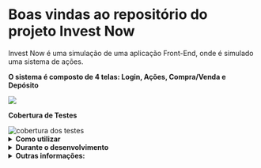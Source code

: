 # Boas vindas ao repositório do projeto Invest Now

Invest Now é uma simulação de uma aplicação Front-End, onde é simulado uma sistema de ações.

<strong>O sistema é composto de 4 telas: Login, Ações, Compra/Venda e Depósito</strong>

![](invest-now.gif)


<strong>Cobertura de Testes</strong>

<image src='./public/images/Screenshot from 2022-07-24 15-26-45.png' alt='cobertura dos testes'/>

<details>
  <summary><strong>Como utilizar</strong></summary><br />

  Para utilizar nossa aplicação é bem simples, basta acessar pelo celular o link: https://case-invest-now.herokuapp.com/ <br/>

  Para utilizar pelo computador, deverá se atentar em alguns pontos, nossa aplicação foi feita para dispositivies móveis e por esse motivo, inicialmete a tela irá ficar feia e distorcida, para conseguir acessar pelo computador é necessário abra o inspecionar clicando com o botão direito do mouse e selecione a opção " inspecionar " ou então pode apertar o botão f12 do seu teclado. <br/>

  Agora com o inspecionar aberto, no cantinho superior esquerdo, tem um ícone de dispositivos móveis, clique nesse ícone. Caso a aplicação não tenha ficado parecido com as imagens exibidas acima, o inspecionar abre uma barra escrito " Dimensions: ", nesse campo você pode escolher qual o tipo de equipamento será exibido, então para um bom funcionamento recomendo que selecione " Iphone XR ". Agora deve estar tudo certo! <br/>

  <strong>Página de Login:</strong> <br/>
  Na tela de Login, é necessário inserir um email no formato ' alguem@email.com'. <br/>
  Na tela de Login, é necessário inserir uma senha de pelo menos 8 caracteres. <br/>
    **Em caso de informações inválidas iŕa disparar um aviso. <br/>
  Após a inserção dos dados válidos, so acessar a aplicação utilizando o botão "Acessar" logo abaixo.<br/>

  <strong>Ações:</strong> <br/>
  Na tela de Acões é exibida toda a lista de ações que estão disponiveis, e caso já tenha alguma ação na sua carteira, será listado também nessa tela. <br/>

  Nessa tela, temos o botao em azul "C" (compra), ao clicar nesse botão você será redirecionado para a página de compra e venda, onde você pode selecionar a opção "Comprar" ou "Vender", logo abaixo você tem um campo que pode inserir o valor númerico de sua escolha. <br/>

  Para Finalizar a compra/venda é necessário clicar no botão "Confirmar", após você ainda continuará nessa página e pode clicar no botão "Voltar", para voltar a página de Ações. Agora repare que acima tem sua lista de ações compradas. <br/>

  <strong>Compra/Venda:</strong> <br/>
  Nessa tela você pode selecionar a opção "Comprar" ou "Vender", logo abaixo você tem um campo que pode inserir o valor númerico de sua escolha.<br/>

  Para concluir a compra/venda, é necessário clicar no botão "Confirmar", mas se atente que ainda vai ficar nessa tela, para voltar para a tela de Ações é necessário clicar no botão "Voltar".<br/>

  <strong>Depósito:</strong> <br/>
  Nessa tela você pode inserir um valor a sua conta, para isso você tem um campo onde pode inserior o valor desejado, após ter inserido o valor, é necessário que clique no botao "Confirmar", para enfim, confirmar seu depósito. Note que nesse momento ainda não temos a opção de Saque ( Retirada ). <br/>
</details>


<details>
  <summary><strong>Durante o desenvolvimento</strong></summary><br />

  A principal fase do meu desenvolvimento começou ao receber o case, ao receber o case eu tirei um tempo de qualidade para analisar o que era pedido, ao analisar e entender o que estava sendo pedido, eu pude separar em requisitos e também analisar quais ferramentas eu usaria para desenvolver aquela proposta.  <br/>

  Antes de começar o desenvolvimento eu criei minha estrutura de pastas para trabalhar, components ( aqui fica todos os componentes que fora usados nas páginas ), context ( aqui fica a criação e o provider da minha aplicação ), Style-Components ( aqui fica os elementos estilizados ) e também a pasta utils ( onde ficaria lógicas extras, que no caso usei para armazenar a lógica de validação do email ao fazer o Login ). <br/>

  Durante a análise do case, eu pude separar os elementos das páginas em requisitos, também comecei a pensar em quais ferramentas eu gostaria de trabalhar.  <br/>

  Como ferramentas eu escolhi as técnologias, React, ContextAPI, React Hooks, RTL para testes unitários, Styled Components para estilização e Heroku para Deploy.  <br/>

  Apesar de nunca ter utilizado o Styled Components antes ( e nem sabia o que era ), depois de algumas horas assistindo alguns videos sobre, eu consegui trabalhar de uma forma muito tranquila e gostei muito dessa técnologia para desenolvimento de estilização. <br/>

  A fase de análise do case e das telas propostas foi essencial e me direcionou pois antes mesmo de começar eu já sabia por exemplo que a página de Ações iria ter dois componentes, um para ações do usuário e outro para ações dispóniveis.  <br/>

  <strong>Dificuldades durante o desenvolvimento:</strong> <br/>
  Nesse Case tive algumas dificuldades, a primeira delas foi a organização de tempo, logo no inicio do case tivemos um trabalho na Trybe, então eu tive que organizar o meu tempo para dá conta dos dois, inicialmente eu pensei em dividir o dia metade para Trybe e metade para me dedicar ao Case. Mas logo que saiu o Readme do projeto proposto pela Trybe, também tirei um tempo de qualidade para eu analisar, após analisar eu vi que seria capaz de cumprir todos os requisitos obrigatórios no mesmo dia. Então na segunda feira eu tirei o dia inteiro para me dedicar inteiramente a esse projeto com a meta de finalizar. Graças a Deus tudo deu certo e eu consegui finalizar  o projeto na segunda-feira.<br/>

  Na terça-feira que eu tinha me programado para me dedicar inteiramente ao Case, infelizmente tive problemas de rede. Fiquei sem internet até quarta-feira pela manhã.<br/>

  Na quarta-feira quando a internet voltou eu pude então continuar meu desenvolvimento do case, meu desenvolvimento foi por etapas, primeiro eu fiz as telas, depois os testes, depois estilização. <br/>

  Durante a construção das telas eu pude logo no começo sentir dificuldades pelo fato de que as tecnologias que eu usaria para desenvolver esse Case, já fazia um tempo que eu tinha estudado, ai então pausei o desenvolvimento do case e organizei uma pequena listinha de revisão. Revi os conteus de React, ContextAPI, React Hooks e RTL para testes unitários.<br/>

  Tive algumas dificuldades com o código em alguns momentos, um deles foi quando precisava pegar a ação para mandar para a tela de compra/venda. Nesse momento fiquei travado tentando de várias formas pegar os dados da Ação. Mas logo que deixei essa parte para depois e fui me concentrar em outra tela, tive uma ideia que me ajudou nesse desafio, consegui acessar o título da ação pelo atributo name do meu botão. <br/>

  Outro grande desafio foi salvar as ações compradas, fiquei horas e horas nessa parte. Até que tive a ideia de salvar em uma lista utilizando o método push.<br/>

  Agora estava conseguindo salvar e listar na tela todas as ações compradas, mas tive outro grande problema que esse não consegui resolver e estou me sentindo super frustado de ter que entregar o desafio com essa pendência, ao comprar o mesmo ativo ele fica duplicado na lista de meus Ativos, infelizmente não consegui resolver essa pendência. <br/>

  Também não consegui fazer funcionar corretamente a opção de venda, pelo fato de que não estava conseguindo acessar o elemento corrento na lista de ações.<br/>

  Tive dificuldades com testes, mas depois de um pouco de estudo e revisão os testes fluiram. Consegui fazer todo o teste das 4 páginas pegando no minimo 80% de cobertura.<br/>
</details>

<details>
  <summary><strong>Outras informações:</strong></summary><br />

  Este case me serviu de grande aprendizado e o maior deles não foi sobre códigos, foi como a gente se comporta em meios a desafios, pois estava enfrentando meu primeiro case real de processo seletivo e ser um candidato concorrendo a vaga com pessoas super capacitadas, durante essa ultima semana foi uma batalha emocional imensa, mas serviu para eu mostrar para mim mesmo que consigo controlar e aprender com minhas emoções, apesar de ter enfrentado alguns desafios de código que não consegui resolver e estar entregando o case com alguns detalhes que eu queria muito ter conseguido fazer. <br/>

</details>